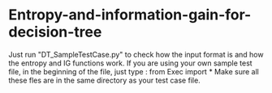 # Entropy-and-information-gain-for-decision-tree

Just run "DT_SampleTestCase.py" to check how the input format is and how the entropy and IG functions work.
If you are using your own sample test file, in the beginning of the file, just type : from Exec import *
Make sure all these fles are in the same directory as your test case file.
